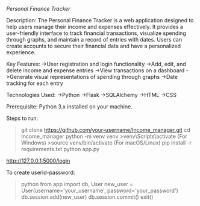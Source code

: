 *Personal Finance Tracker*


Description:
The Personal Finance Tracker is a web application designed to help users manage their income and expenses effectively.
It provides a user-friendly interface to track financial transactions, visualize spending through graphs, and maintain a record of entries with dates.
Users can create accounts to secure their financial data and have a personalized experience.

Key Features:
->User registration and login functionality
->Add, edit, and delete income and expense entries
->View transactions on a dashboard
->Generate visual representations of spending through graphs
->Date tracking for each entry

Technologies Used:
->Python
->Flask
->SQLAlchemy
->HTML
->CSS

Prerequisite:
Python 3.x installed on your machine.

Steps to run:
  >git clone https://github.com/your-username/Income_manager.git
  >cd Income_manager
  >python -m venv venv
    >venv\Scripts\activate (For Windows)
    >source venv/bin/activate (For macOS/Linux)
  >pip install -r requirements.txt
  >python app.py

http://127.0.0.1:5000/login

To create userid-password:
  >python
  >from app import db, User
  >new_user = User(username='your_username', password='your_password')
  >db.session.add(new_user)
  >db.session.commit()
  >exit()



